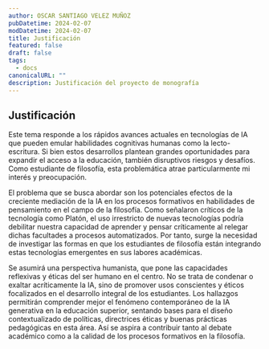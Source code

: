 ```yaml
---
author: OSCAR SANTIAGO VELEZ MUÑOZ
pubDatetime: 2024-02-07
modDatetime: 2024-02-07
title: Justificación
featured: false
draft: false
tags:
  - docs
canonicalURL: ""
description: Justificación del proyecto de monografía
---
```


## Justificación

Este tema responde a los rápidos avances actuales en tecnologías de IA que pueden emular
habilidades cognitivas humanas como la lecto-escritura. Si bien estos desarrollos plantean
grandes oportunidades para expandir el acceso a la educación, también disruptivos riesgos y
desafíos. Como estudiante de filosofía, esta problemática atrae particularmente mi interés y
preocupación.

El problema que se busca abordar son los potenciales efectos de la creciente mediación de la
IA en los procesos formativos en habilidades de pensamiento en el campo de la filosofía.
Como señalaron críticos de la tecnología como Platón, el uso irrestricto de nuevas
tecnologías podría debilitar nuestra capacidad de aprender y pensar críticamente al relegar
dichas facultades a procesos automatizados. Por tanto, surge la necesidad de investigar las
formas en que los estudiantes de filosofía están integrando estas tecnologías emergentes en
sus labores académicas.

Se asumirá una perspectiva humanista, que pone las capacidades reflexivas y éticas del ser
humano en el centro. No se trata de condenar o exaltar acríticamente la IA, sino de
promover usos conscientes y éticos focalizados en el desarrollo integral de los estudiantes.
Los hallazgos permitirán comprender mejor el fenómeno contemporáneo de la IA generativa
en la educación superior, sentando bases para el diseño contextualizado de políticas,
directrices éticas y buenas prácticas pedagógicas en esta área. Así se aspira a contribuir
tanto al debate académico como a la calidad de los procesos formativos en la filosofía.
